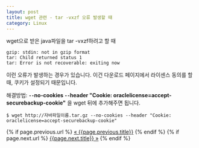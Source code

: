 ```yaml
---
layout: post
title: wget 관련 - tar -vxzf 오류 발생할 때
category: Linux
---
```


wget으로 받은 java파일을 tar -vxzf하려고 할 때
```
gzip: stdin: not in gzip format
tar: Child returned status 1
tar: Error is not recoverable: exiting now
```
이런 오류가 발생하는 경우가 있습니다. 이건 다운로드 페이지에서 라이센스 동의를 할 때, 쿠키가 설정되기 때문입니다.

해결방법: __`--`no-cookies `--`header "Cookie: oraclelicense=accept-securebackup-cookie"__ 을 wget 뒤에 추가해주면 됩니다.
```
$ wget http://자바파일이름.tar.gz --no-cookies --header "Cookie: oraclelicense=accept-securebackup-cookie"
```

<div class="pagination">  
  {% if page.previous.url %}  
    <a class="prev" href="{{page.previous.url}}">&laquo; {{page.previous.title}}</a>  
  {% endif %}  
  {% if page.next.url %}  
    <a class="next" href="{{page.next.url}}">{{page.next.title}} &raquo;</a>  
  {% endif %}  
</div>  
 
